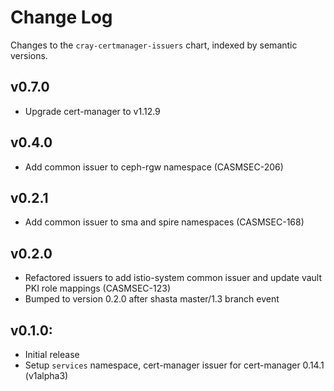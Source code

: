 # Change Log

Changes to the `cray-certmanager-issuers` chart, indexed by semantic versions.

## v0.7.0

- Upgrade cert-manager to v1.12.9

## v0.4.0 

- Add common issuer to ceph-rgw namespace (CASMSEC-206)

## v0.2.1

- Add common issuer to sma and spire namespaces (CASMSEC-168)

## v0.2.0

- Refactored issuers to add istio-system common issuer and update vault PKI role mappings (CASMSEC-123)
- Bumped to version 0.2.0 after shasta master/1.3 branch event

## v0.1.0:

- Initial release
- Setup ```services``` namespace, cert-manager issuer for cert-manager 0.14.1 (v1alpha3)